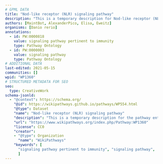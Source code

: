 ```yaml
---
# GPML DATA
title: "Nod-like receptor (NLR) signaling pathway"
description: "This is a temporary description for Nod-like receptor (NLR) signaling pathway"
authors: [MaintBot, AlexanderPico, Elisa, Eweitz]
organisms: [Danio rerio]
annotations:
  - id: PW:0000818
    value: signaling pathway pertinent to immunity
    type: Pathway Ontology
  - id: PW:0000003
    value: signaling pathway
    type: Pathway Ontology
# ADDITIONAL DATA
last-edited: 2021-05-15
communities: []
wpid: "WP1360"
# STRUCTURED METADATA FOR SEO
seo:
  type: CreativeWork
schema-jsonld:
  - "@context": https://schema.org/
    "@id": https://wikipathways.github.io/pathways/WP554.html
    "@type": Dataset
    "name": "Nod-like receptor (NLR) signaling pathway"
    "description": "This is a temporary description for the pathway entitled: Nod-like receptor (NLR) signaling pathway"
    "url": "https://www.wikipathways.org/index.php/Pathway:WP1360"
    "license": CC0
    "creator":
    - "@type": Organization
      "name": "WikiPathways"
    "keywords": [
      "signaling pathway pertinent to immunity", "signaling pathway",
      ]
---
```


